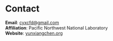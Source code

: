 # Contact

**Email**: cyxcfd@gmail.com  
**Affiliation**: Pacific Northwest National Laboratory  
**Website**: [yunxiangchen.org](https://yunxiangchen.org)